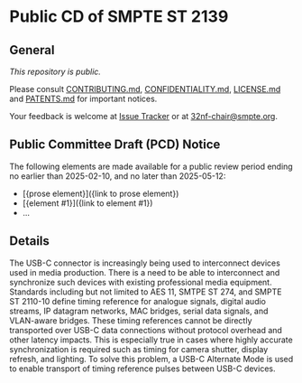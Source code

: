 # Public CD of SMPTE ST 2139

## General

_This repository is *public*._

Please consult [CONTRIBUTING.md](./CONTRIBUTING.md), [CONFIDENTIALITY.md](./CONFIDENTIALITY.md), [LICENSE.md](./LICENSE.md) and
[PATENTS.md](./PATENTS.md) for important notices.

Your feedback is welcome at [Issue Tracker](https://github.com/SMPTE/st2139/issues) or at [32nf-chair@smpte.org](mailto:32nf-chair@smpte.org).

## Public Committee Draft (PCD) Notice

The following elements are made available for a public review period ending no earlier than 2025-02-10, and no later than 2025-05-12:

* [{prose element}]({link to prose element})
* [{element #1}]({link to element #1})
* ...

## Details

The USB-C connector is increasingly being used to interconnect devices used in media production. There is a need to be able to interconnect and synchronize such devices with existing professional media equipment. Standards including but not limited to AES 11, SMTPE ST 274, and SMPTE ST 2110-10 define timing reference for analogue signals, digital audio streams, IP datagram networks, MAC bridges, serial data signals, and VLAN-aware bridges. These timing references cannot be directly transported over USB-C data connections without protocol overhead and other latency impacts. This is especially true in cases where highly accurate synchronization is required such as timing for camera shutter, display refresh, and lighting. To solve this problem, a USB-C Alternate Mode is used to enable transport of timing reference pulses between USB-C devices.
